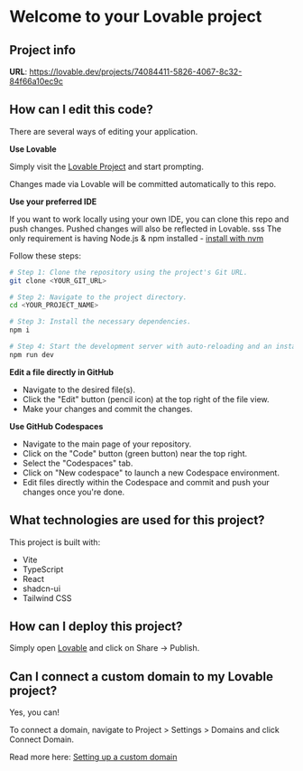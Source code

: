 # Welcome to your Lovable project

## Project info

**URL**: https://lovable.dev/projects/74084411-5826-4067-8c32-84f66a10ec9c

## How can I edit this code?

There are several ways of editing your application.

**Use Lovable**

Simply visit the [Lovable Project](https://lovable.dev/projects/74084411-5826-4067-8c32-84f66a10ec9c) and start prompting.

Changes made via Lovable will be committed automatically to this repo.

**Use your preferred IDE**

  If you want to work locally using your own IDE, you can clone this repo and push changes. Pushed changes will also be reflected in Lovable.
sss
The only requirement is having Node.js & npm installed - [install with nvm](https://github.com/nvm-sh/nvm#installing-and-updating)

Follow these steps:

```sh
# Step 1: Clone the repository using the project's Git URL.
git clone <YOUR_GIT_URL>

# Step 2: Navigate to the project directory.
cd <YOUR_PROJECT_NAME>

# Step 3: Install the necessary dependencies.
npm i

# Step 4: Start the development server with auto-reloading and an instant preview.
npm run dev
```

**Edit a file directly in GitHub**

- Navigate to the desired file(s).
- Click the "Edit" button (pencil icon) at the top right of the file view.
- Make your changes and commit the changes.

**Use GitHub Codespaces**

- Navigate to the main page of your repository.
- Click on the "Code" button (green button) near the top right.
- Select the "Codespaces" tab.
- Click on "New codespace" to launch a new Codespace environment.
- Edit files directly within the Codespace and commit and push your changes once you're done.

## What technologies are used for this project?

This project is built with:

- Vite
- TypeScript
- React
- shadcn-ui
- Tailwind CSS

## How can I deploy this project?

Simply open [Lovable](https://lovable.dev/projects/74084411-5826-4067-8c32-84f66a10ec9c) and click on Share -> Publish.

## Can I connect a custom domain to my Lovable project?

Yes, you can!

To connect a domain, navigate to Project > Settings > Domains and click Connect Domain.

Read more here: [Setting up a custom domain](https://docs.lovable.dev/tips-tricks/custom-domain#step-by-step-guide)
